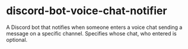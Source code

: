 # discord-bot-voice-chat-notifier
A Discord bot that notifies when someone enters a voice chat sending a message on a specific channel. Specifies whose chat, who entered is optional.
